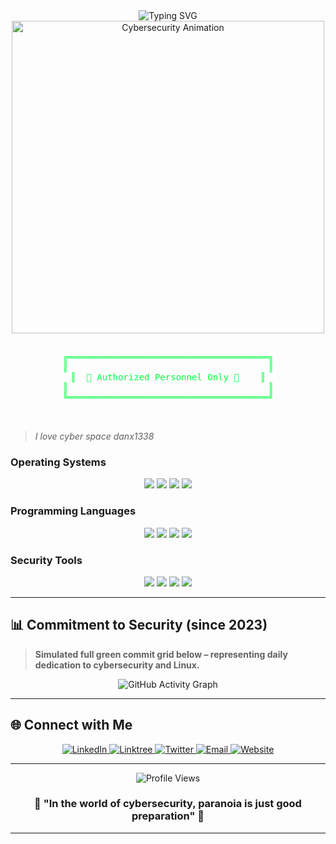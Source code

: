 <div align="center">
  <img src="https://readme-typing-svg.herokuapp.com?font=Fira+Code&size=32&duration=2500&pause=1200&color=00FF41&center=true&vCenter=true&width=940&lines=Welcome+to+My+Cyber+Fortress;Cybersecurity+%7C+Linux+%7C+Ethical+Hacking;Always+Learning%2C+Always+Securing" alt="Typing SVG" />
</div>

<div align="center">
  <img src="https://user-images.githubusercontent.com/74038190/213911125-281ca2c5-1b68-4b8c-9935-4b3e3a82a5a3.gif" width="500" alt="Cybersecurity Animation">
</div>

<div align="center">
  <pre>
    <span style="color:#00FF41;">
╔══════════════════════════════════════╗
║                                      ║
║  🔐 Authorized Personnel Only 🔐    ║
║                                      ║
╚══════════════════════════════════════╝
    </span>
  </pre>
</div>


> *I love cyber space danx1338*

### Operating Systems
<div align="center">
  <img src="https://img.shields.io/badge/Kali_Linux-557C94?style=for-the-badge&logo=kali-linux&logoColor=white" />
  <img src="https://img.shields.io/badge/Parrot_OS-87CEEB?style=for-the-badge&logo=parrot-security&logoColor=white" />
  <img src="https://img.shields.io/badge/Ubuntu-E95420?style=for-the-badge&logo=ubuntu&logoColor=white" />
  <img src="https://img.shields.io/badge/Arch_Linux-1793D1?style=for-the-badge&logo=arch-linux&logoColor=white" />
</div>

### Programming Languages
<div align="center">
  <img src="https://img.shields.io/badge/Python-FFD43B?style=for-the-badge&logo=python&logoColor=blue" />
  <img src="https://img.shields.io/badge/Bash-4EAA25?style=for-the-badge&logo=gnu-bash&logoColor=white" />
  <img src="https://img.shields.io/badge/C-00599C?style=for-the-badge&logo=c&logoColor=white" />
  <img src="https://img.shields.io/badge/JavaScript-F7DF1E?style=for-the-badge&logo=javascript&logoColor=black" />
</div>

### Security Tools
<div align="center">
  <img src="https://img.shields.io/badge/Metasploit-ED1C24?style=for-the-badge&logo=metasploit&logoColor=white" />
  <img src="https://img.shields.io/badge/Burp_Suite-FF6633?style=for-the-badge&logo=burp-suite&logoColor=white" />
  <img src="https://img.shields.io/badge/Wireshark-1679A7?style=for-the-badge&logo=wireshark&logoColor=white" />
  <img src="https://img.shields.io/badge/Nmap-0E83CD?style=for-the-badge&logo=nmap&logoColor=white" />
</div>

---

## 📊 Commitment to Security (since 2023)

> **Simulated full green commit grid below – representing daily dedication to cybersecurity and Linux.**

<div align="center">
  <img src="https://github-readme-activity-graph.vercel.app/graph?username=lanisterd&theme=react-dark&hide_border=true&bg_color=0D1117&color=00FF41&line=00FF41&point=00FF41" alt="GitHub Activity Graph" />
</div>

---


## 🌐 Connect with Me

<div align="center">
  <a href="https://linkedin.com/in/daninanayakkara">
    <img src="https://img.shields.io/badge/LinkedIn-0077B5?style=for-the-badge&logo=linkedin&logoColor=white" alt="LinkedIn" />
  </a>
  <a href="https://linktr.ee/danidun">
    <img src="https://img.shields.io/badge/Linktree-43E660?style=for-the-badge&logo=linktree&logoColor=white" alt="Linktree" />
  </a>
  <a href="https://twitter.com/danx1338">
    <img src="https://img.shields.io/badge/Twitter-1DA1F2?style=for-the-badge&logo=twitter&logoColor=white" alt="Twitter" />
  </a>
  <a href="mailto:gamerdanidu@gmail.com">
    <img src="https://img.shields.io/badge/Email-D14836?style=for-the-badge&logo=gmail&logoColor=white" alt="Email" />
  </a>
  <a href="https://danidu.live">
    <img src="https://img.shields.io/badge/Website-00FF41?style=for-the-badge&logo=google-chrome&logoColor=white" alt="Website" />
  </a>
</div>

---

<div align="center">
  <img src="https://komarev.com/ghpvc/?username=lanisterd&label=Profile%20views&color=00FF41&style=flat" alt="Profile Views" />
</div>

<div align="center">
  <h3>🔐 "In the world of cybersecurity, paranoia is just good preparation" 🔐</h3>
</div>

---


